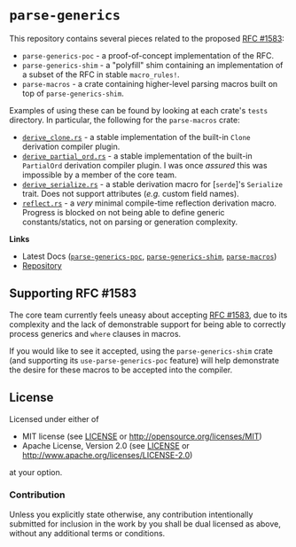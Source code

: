 
# `parse-generics`

This repository contains several pieces related to the proposed [RFC #1583]:

- `parse-generics-poc` - a proof-of-concept implementation of the RFC.
- `parse-generics-shim` - a "polyfill" shim containing an implementation of a subset of the RFC in stable `macro_rules!`.
- `parse-macros` - a crate containing higher-level parsing macros built on top of `parse-generics-shim`.

Examples of using these can be found by looking at each crate's `tests` directory.  In particular, the following for the `parse-macros` crate:

- [`derive_clone.rs`](parse-macros/tests/derive_clone.rs) - a stable implementation of the built-in `Clone` derivation compiler plugin.
- [`derive_partial_ord.rs`](parse-macros/tests/derive_partial_ord.rs) - a stable implementation of the built-in `PartialOrd` derivation compiler plugin.  I was once *assured* this was impossible by a member of the core team.
- [`derive_serialize.rs`](parse-macros/tests/derive_serialize.rs) - a stable derivation macro for [`serde`]'s `Serialize` trait.  Does not support attributes (*e.g.* custom field names).
- [`reflect.rs`](parse-macros/tests/reflect.rs) - a *very* minimal compile-time reflection derivation macro.  Progress is blocked on not being able to define generic constants/statics, not on parsing or generation complexity.

**Links**

* Latest Docs ([`parse-generics-poc`](https://danielkeep.github.io/rust-parse-generics/doc/parse_generics_poc/index.html), [`parse-generics-shim`](https://danielkeep.github.io/rust-parse-generics/doc/parse_generics_shim/index.html), [`parse-macros`](https://danielkeep.github.io/rust-parse-generics/doc/parse_macros/index.html))
* [Repository](https://github.com/DanielKeep/rust-parse-generics)

## Supporting RFC #1583

The core team currently feels uneasy about accepting [RFC #1583], due to its complexity and the lack of demonstrable support for being able to correctly process generics and `where` clauses in macros.

If you would like to see it accepted, using the `parse-generics-shim` crate (and supporting its `use-parse-generics-poc` feature) will help demonstrate the desire for these macros to be accepted into the compiler.

[RFC #1583]: https://github.com/rust-lang/rfcs/pull/1583

## License

Licensed under either of

* MIT license (see [LICENSE](LICENSE) or <http://opensource.org/licenses/MIT>)
* Apache License, Version 2.0 (see [LICENSE](LICENSE) or <http://www.apache.org/licenses/LICENSE-2.0>)

at your option.

### Contribution

Unless you explicitly state otherwise, any contribution intentionally submitted for inclusion in the work by you shall be dual licensed as above, without any additional terms or conditions.
